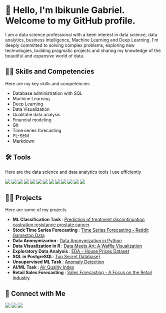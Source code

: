 # 👋 Hello, I'm **Ibikunle Gabriel**. Welcome to my GitHub profile.
I am a data science professional with a keen interest in data science, data analytics, business intelligence, Machine Learning and Deep Learning. I'm deeply committed to solving complex problems, exploring new technologies, building pragmatic projects and sharing my knowledge of the beautiful and expansive world of data.

## 🚀🦾 **Skills and Competencies**
Here are my key skills and competencies 
- Database administration with SQL
- Machine Learning
- Deep Learning
- Data Visualization
- Qualitatie data analysis
- Financial modeling
- Git
- Time series forecasting
- PL-SEM
- Markdown
## 🛠️ **Tools**
Here are the data science and data analytics tools I use efficiently

  <div>
    <img src="https://img.shields.io/badge/-Python-3776AB?&style=for-the-badge&logo=Python&logoColor=white" />
    <img src="https://img.shields.io/badge/-Microsoft%20Power%20BI-F2C811?&style=for-the-badge&logo=Power-BI&logoColor=black" />
    <img src="https://img.shields.io/badge/-PostgreSQL-4169E1?&style=for-the-badge&logo=PostgreSQL&logoColor=white" />
    <img src="https://img.shields.io/badge/-R-276DC3?&style=for-the-badge&logo=R&logoColor=white" />
    <img src="https://img.shields.io/badge/-Tableau-E97627?&style=for-the-badge&logo=Tableau&logoColor=white" />
    <img src="https://img.shields.io/badge/-Google%20Colab-F9AB00?&style=for-the-badge&logo=Google-Colab&logoColor=black" />
    <img src="https://img.shields.io/badge/-MySQL-4479A1?&style=for-the-badge&logo=MySQL&logoColor=white" />
    <img src="https://img.shields.io/badge/-NVivo-1E90FF?&style=for-the-badge&logoColor=white" />
    <img src="https://img.shields.io/badge/-Stata-00599C?&style=for-the-badge&logoColor=white" />
    <img src="https://img.shields.io/badge/-SPSS-003399?&style=for-the-badge&logoColor=white" />
    <img src="https://img.shields.io/badge/-EViews-555555?&style=for-the-badge&logoColor=white" />
    <img src="https://img.shields.io/badge/-SQLite-003B57?&style=for-the-badge&logo=SQLite&logoColor=white" />
    <img src="https://img.shields.io/badge/-SQL%20Server-CC2927?&style=for-the-badge&logo=Microsoft-SQL-Server&logoColor=white" />
</div>


  ## 👨‍💻 **Projects**
  Here are some of my projects
  - <b> ML Classification Task </b>: [Prediction of treatment discontinuation castration resistance prostate cancer](https://github.com/Kunleiky/prediction-of-treatment-discontinuation-for-metastatic-castration-resistance-prostate-cancer)
  - <b> Stock Time Series Forecasting </b>: [Time Series Forecasting - Reddit Gamestop Data](https://github.com/Kunleiky/TIME-SERIES-FORECASTING-REDDIT-GAMESTOP-DATA)
  - <b> Data Anonymizarion </b>: [Data Anonymization in Python](https://github.com/Kunleiky/Data-Anonymization-in-Python)
  - <b> Data Visualization in R </b>: [Data Meets Art: A Waffle Visualization](https://github.com/Kunleiky/Data-Meet-Art_A-Waffle-Visualization)
  - <b> Exploratory Data Analysis </b>: [EDA - House Prices Dataset](https://github.com/Kunleiky/EDA-House-Prices-Dataset)
  - <b> SQL in PostgreSQL</b>: [Top Secret Database}](https://github.com/Kunleiky/TOP-SECRET-DATABASE)
  -  <b> Unsupervised ML Task </b>: [Anomaly Detection](https://github.com/Kunleiky/anomaly-detection)
  -  <b> AI/ML Task </b>: [Air Quality Index](https://github.com/Kunleiky/AI_ML--AIR-QUALITY-INDEX)
  -  <b> Retail Sales Forecasting </b>: [Sales Forecasting - A Focus on the Retail Industry](https://github.com/Kunleiky/Sales-Forecasting-A-Focus-on-the-Retail-Industry)


 ## 🤳 **Connect with Me**
 <a href="https://www.linkedin.com/in/ibikunle-gabriel"><img src="https://img.shields.io/badge/-LinkedIn-0072b1?&style=for-the-badge&logo=linkedin&logoColor=white" /></a>
<a href="https://kaggle.com/ibikunlegabriel"><img src="https://img.shields.io/badge/-Kaggle-20BEFF?&style=for-the-badge&logo=kaggle&logoColor=white" /></a>
<a href="https://x.com/ibikunlegabriel"><img src="https://img.shields.io/badge/-X-000000?&style=for-the-badge&logo=x&logoColor=white" /></a>



